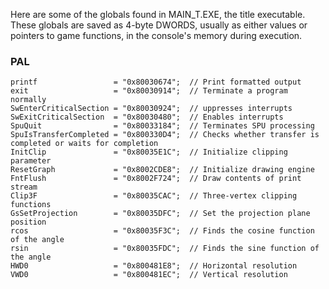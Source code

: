 Here are some of the globals found in MAIN_T.EXE, the title executable. These globals are saved as 4-byte DWORDS, usually as either values or pointers to game functions, in the console's memory during execution.
### PAL
```
printf                 = "0x80030674";  // Print formatted output
exit                   = "0x80030914";  // Terminate a program normally
SwEnterCriticalSection = "0x80030924";  // uppresses interrupts
SwExitCriticalSection  = "0x80030480";  // Enables interrupts
SpuQuit                = "0x80033184";  // Terminates SPU processing
SpuIsTransferCompleted = "0x800330D4";  // Checks whether transfer is completed or waits for completion
InitClip               = "0x80035E1C";  // Initialize clipping parameter
ResetGraph             = "0x8002CDE8";  // Initialize drawing engine
FntFlush               = "0x8002F724";  // Draw contents of print stream
Clip3F                 = "0x80035CAC";  // Three-vertex clipping functions
GsSetProjection        = "0x80035DFC";  // Set the projection plane position
rcos                   = "0x80035F3C";  // Finds the cosine function of the angle
rsin                   = "0x80035FDC";  // Finds the sine function of the angle
HWD0                   = "0x800481E8";  // Horizontal resolution
VWD0                   = "0x800481EC";  // Vertical resolution
```

